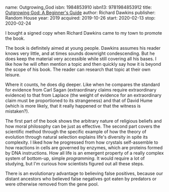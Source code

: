name: Outgrowing_God
isbn: 1984853910
isbn13: 9781984853912
title: [Outgrowing God: A Beginner's Guide](https://www.amazon.com/dp/1984853910)
author: Richard Dawkins
publisher: Random House
year: 2019
acquired: 2019-10-26
start: 2020-02-13
stop: 2020-02-24

I bought a signed copy when Richard Dawkins came to my town to promote the book.

The book is definitely aimed at young people.  Dawkins assumes his reader knows
very little, and at times sounds downright condescending.  But he does keep the
material very accessible while still covering all his bases.   I like how he
will often mention a topic and then quickly say how it is beyond the scope of
his book.  The reader can research that topic at their own leisure.

Where it counts, he does dig deeper.  Like when he compares the standard for
evidence from Carl Sagan (extraordinary claims require extraordinary evidence)
to that from Laplace (the weight of evidence for an extraordinary claim must be
proportioned to its strangeness) and that of David Hume (which is more likely,
that it really happened or that the witness is mistaken?).

The first part of the book shows the arbitrary nature of religious beliefs and
how moral philosophy can be just as effective.  The second part covers the
scientific method through the specific example of how the theory of evolution
through natural selection explains life's diversity in spite its complexity.
I liked how he progressed from how crystals self-assemble to how reactions in
cells are governed by enzymes, which are proteins formed by DNA instructions.
How all life is an emergent property of a really complex system of bottom-up,
simple _programming_.  It would require a lot of studying, but I'm curious how
scientists figured out all these steps.

There is an evolutionary advantage to believing false positives, because our
distant ancestors who believed false negatives got eaten by predators or were
otherwise removed from the gene pool.
